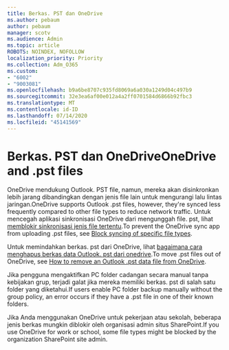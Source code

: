 ```yaml
---
title: Berkas. PST dan OneDrive
ms.author: pebaum
author: pebaum
manager: scotv
ms.audience: Admin
ms.topic: article
ROBOTS: NOINDEX, NOFOLLOW
localization_priority: Priority
ms.collection: Adm_O365
ms.custom:
- "6002"
- "9003081"
ms.openlocfilehash: b9a6be8707c935fd8069a6a030a1249d04c497b9
ms.sourcegitcommit: 32e3ea6af00e012a4a2ff0701584d6866b92fbc3
ms.translationtype: MT
ms.contentlocale: id-ID
ms.lasthandoff: 07/14/2020
ms.locfileid: "45141569"
---
```

# <a name="onedrive-and-pst-files"></a><span data-ttu-id="167d3-102">Berkas. PST dan OneDrive</span><span class="sxs-lookup"><span data-stu-id="167d3-102">OneDrive and .pst files</span></span> 

<span data-ttu-id="167d3-103">OneDrive mendukung Outlook. PST file, namun, mereka akan disinkronkan lebih jarang dibandingkan dengan jenis file lain untuk mengurangi lalu lintas jaringan.</span><span class="sxs-lookup"><span data-stu-id="167d3-103">OneDrive supports Outlook .pst files, however, they're synced less frequently compared to other file types to reduce network traffic.</span></span> <span data-ttu-id="167d3-104">Untuk mencegah aplikasi sinkronisasi OneDrive dari mengunggah file. pst, lihat [memblokir sinkronisasi jenis file tertentu](https://docs.microsoft.com/onedrive/block-file-types).</span><span class="sxs-lookup"><span data-stu-id="167d3-104">To prevent the OneDrive sync app from uploading .pst files, see [Block syncing of specific file types](https://docs.microsoft.com/onedrive/block-file-types).</span></span> 

<span data-ttu-id="167d3-105">Untuk memindahkan berkas. pst dari OneDrive, lihat [bagaimana cara menghapus berkas data Outlook. pst dari onedrive](https://support.microsoft.com/office/how-to-remove-an-outlook-pst-data-file-from-onedrive-b6b9e522-59bd-40f7-949f-168d0aa9b38e).</span><span class="sxs-lookup"><span data-stu-id="167d3-105">To move .pst files out of OneDrive, see [How to remove an Outlook .pst data file from OneDrive](https://support.microsoft.com/office/how-to-remove-an-outlook-pst-data-file-from-onedrive-b6b9e522-59bd-40f7-949f-168d0aa9b38e).</span></span> 

<span data-ttu-id="167d3-106">Jika pengguna mengaktifkan PC folder cadangan secara manual tanpa kebijakan grup, terjadi galat jika mereka memiliki berkas. pst di salah satu folder yang diketahui.</span><span class="sxs-lookup"><span data-stu-id="167d3-106">If users enable PC folder backup manually without the group policy, an error occurs if they have a .pst file in one of their known folders.</span></span>

<span data-ttu-id="167d3-107">Jika Anda menggunakan OneDrive untuk pekerjaan atau sekolah, beberapa jenis berkas mungkin diblokir oleh organisasi admin situs SharePoint.</span><span class="sxs-lookup"><span data-stu-id="167d3-107">If you use OneDrive for work or school, some file types might be blocked by the organization SharePoint site admin.</span></span>